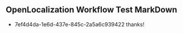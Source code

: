 ## OpenLocalization Workflow Test MarkDown
* 7ef4d4da-1e6d-437e-845c-2a5a6c939422 
thanks!<!--HONumber=Mar16_HO4-->
